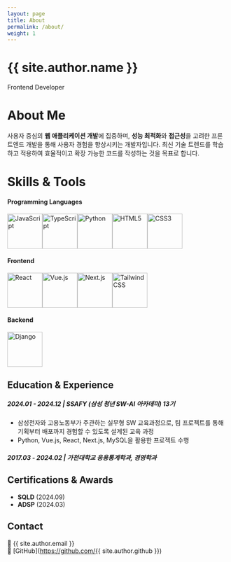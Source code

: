 ```yaml
---
layout: page
title: About
permalink: /about/
weight: 1
---
```


# **{{ site.author.name }}**

Frontend Developer

# **About Me**

사용자 중심의 **웹 애플리케이션 개발**에 집중하며, **성능 최적화**와 **접근성**을 고려한 프론트엔드 개발을 통해 사용자 경험을 향상시키는 개발자입니다. 최신 기술 트렌드를 학습하고 적용하여 효율적이고 확장 가능한 코드를 작성하는 것을 목표로 합니다.

# **Skills & Tools**

#### **Programming Languages**

<div style="display: flex; flex-direction: row; gap: 0px; align-items: flex-start;">
<img src="{{ site.baseurl }}/images/JavaScript.png" alt="JavaScript" style="width: 80px; height: auto;">
<img src="{{ site.baseurl }}/images/TypeScript.png" alt="TypeScript" style="width: 80px; height: auto;">
<img src="{{ site.baseurl }}/images/Python.png" alt="Python" style="width: 80px; height: auto;">
<img src="{{ site.baseurl }}/images/HTML5.png" alt="HTML5" style="width: 80px; height: auto;">
<img src="{{ site.baseurl }}/images/CSS3.png" alt="CSS3" style="width: 80px; height: auto;">
</div>

#### **Frontend**

<div style="display: flex; flex-direction: row; gap: 0px; align-items: flex-start;">
<img src="{{ site.baseurl }}/images/React.png" alt="React" style="width: 80px; height: auto;">
<img src="{{ site.baseurl }}/images/Vue.js.png" alt="Vue.js" style="width: 80px; height: auto;">
<img src="{{ site.baseurl }}/images/Next.js.png" alt="Next.js" style="width: 80px; height: auto;">
<img src="{{ site.baseurl }}/images/Tailwind CSS.png" alt="Tailwind CSS" style="width: 80px; height: auto;">
</div>

#### **Backend**

<div style="display: flex; flex-direction: row; gap: 0px; align-items: flex-start;">
<img src="{{ site.baseurl }}/images/Django.png" alt="Django" style="width: 80px; height: auto;">
</div>

## **Education & Experience**

##### **2024.01 - 2024.12 | SSAFY (삼성 청년 SW-AI 아카데미) 13기**

- 삼성전자와 고용노동부가 주관하는 실무형 SW 교육과정으로, 팀 프로젝트를 통해 기획부터 배포까지 경험할 수 있도록 설계된 교육 과정
- Python, Vue.js, React, Next.js, MySQL을 활용한 프로젝트 수행

##### **2017.03 - 2024.02 | 가천대학교 응용통계학과, 경영학과**

## **Certifications & Awards**

- **SQLD** (2024.09)
- **ADSP** (2024.03)

## **Contact**

📧 {{ site.author.email }}  
🔗 [GitHub](https://github.com/{{ site.author.github }})
